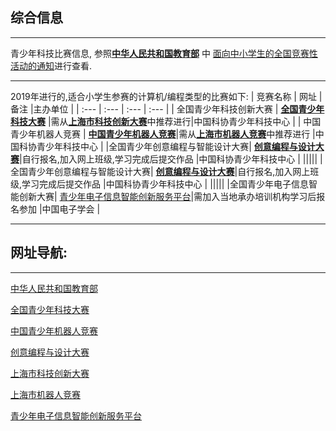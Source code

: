 ## 综合信息

-----
青少年科技比赛信息, 参照[__中华人民共和国教育部__][link1] 中 [面向中小学生的全国竞赛性活动的通知](http://www.moe.gov.cn/srcsite/A06/s3321/201904/t20190412_377696.html)进行查看.

-----
2019年进行的,适合小学生参赛的计算机/编程类型的比赛如下:
| 竞赛名称 | 网址 |  备注  |主办单位 | 
| :---     | :---   | :---  | :---  |
| 全国青少年科技创新大赛 |  [__全国青少年科技大赛__][link2] |需从[__上海市科技创新大赛__][link5]中推荐进行|中国科协青少年科技中心 |
| 中国青少年机器人竞赛    |  [__中国青少年机器人竞赛__][link3]|需从[__上海市机器人竞赛__][link6]中推荐进行 |中国科协青少年科技中心 |
|全国青少年创意编程与智能设计大赛|  [__创意编程与设计大赛__][link4]|自行报名,加入网上班级,学习完成后提交作品 |中国科协青少年科技中心 |
|||||
|全国青少年创意编程与智能设计大赛|  [__创意编程与设计大赛__][link4]|自行报名,加入网上班级,学习完成后提交作品 |中国科协青少年科技中心 |
|||||
|全国青少年电子信息智能创新大赛|  [青少年电子信息智能创新服务平台][link7]|需加入当地承办培训机构学习后报名参加 |中国电子学会 |

-----
##



## 网址导航:

-----
[中华人民共和国教育部][link1]

[全国青少年科技大赛][link2]

[中国青少年机器人竞赛][link3]

[创意编程与设计大赛][link4]

[上海市科技创新大赛][link5]

[上海市机器人竞赛][link6]

[青少年电子信息智能创新服务平台][link7]

[link1]:http://www.moe.gov.cn/ "中华人民共和国教育部"
[link2]:http://castic.xiaoxiaotong.org/index.aspx "全国青少年科技大赛"
[link3]:http://robot.xiaoxiaotong.org/index.aspx "中国青少年机器人竞赛"
[link4]:http://aisc.xiaoxiaotong.org/ "创意编程与设计大赛"
[link5]:http://www.shssp.org/ "上海市科技创新大赛"
[link6]:http://www.sast.gov.cn/ "上海市机器人竞赛"
[link7]:http://www.kpcb.org.cn/ "青少年电子信息智能创新服务平台"


